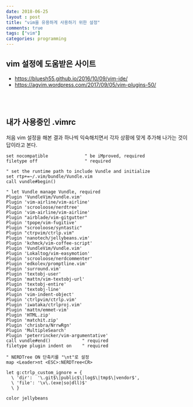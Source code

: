 ```yaml
---
date: 2018-06-25
layout : post
title: "vim을 유용하게 사용하기 위한 설정"
comments: true
tags: ["vim"]
categories: programming
---
```




## vim 설정에 도움받은 사이트

* https://bluesh55.github.io/2016/10/09/vim-ide/
* https://agvim.wordpress.com/2017/09/05/vim-plugins-50/

<br><br>

## 내가 사용중인 .vimrc 

처음 vim 설정을 해본 결과 하나씩 익숙해치면서 각자 상황에 맞게 추가해 나가는 것이 답이라고 본다.

```shell
set nocompatible              " be iMproved, required
filetype off                  " required

" set the runtime path to include Vundle and initialize
set rtp+=~/.vim/bundle/Vundle.vim
call vundle#begin()

" let Vundle manage Vundle, required
Plugin 'VundleVim/Vundle.vim'
Plugin 'vim-airline/vim-airline'
Plugin 'scrooloose/nerdtree'
Plugin 'vim-airline/vim-airline'
Plugin "airblade/vim-gitgutter"
Plugin 'tpope/vim-fugitive'
Plugin "scrooloose/syntastic"
Plugin "ctrpvim/ctrlp.vim"
Plugin 'nanotech/jellybeans.vim'
Plugin 'kchmck/vim-coffee-script'
Plugin 'VundleVim/Vundle.vim'
Plugin 'Lokaltog/vim-easymotion'
Plugin 'scrooloose/nerdcommenter'
Plugin 'edkolev/promptline.vim'
Plugin 'surround.vim'
Plugin 'textobj-user'
Plugin 'mattn/vim-textobj-url'
Plugin 'textobj-entire'
Plugin 'textobj-line'
Plugin 'vim-indent-object'
Plugin 'ctrlpvim/ctrlp.vim'
Plugin 'iwataka/ctrlproj.vim'
Plugin 'mattn/emmet-vim'
Plugin 'HTML.zip'
Plugin 'matchit.zip'
Plugin 'chrisbra/NrrwRgn'
Plugin 'MultipleSearch'
Plugin 'peterrincker/vim-argumentative'
call vundle#end()            " required
filetype plugin indent on    " required

" NERDTree ON 단축키를 "\nt"로 설정
map <Leader>nt <ESC>:NERDTree<CR>

let g:ctrlp_custom_ignore = {
  \ 'dir':  '\.git$\|public$\|log$\|tmp$\|vendor$',
  \ 'file': '\v\.(exe|so|dll)$'
  \ }

color jellybeans
```



